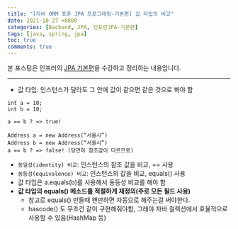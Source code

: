 ```yaml
---
title: "[자바 ORM 표준 JPA 프로그래밍-기본편] 값 타입의 비교"
date: 2021-10-27 +0800
categories: [Backend, JPA, 인프런JPA-기본편]
tags: [java, spring, jpa]
toc: true
comments: true
---
```


본 포스팅은 인프러의 [JPA 기본편](https://www.inflearn.com/course/ORM-JPA-Basic#)을 수강하고 정리하는 내용입니다.

<hr>

- 값 타입: 인스턴스가 달라도 그 안에 값이 같으면 같은 것으로 봐야 함

~~~
int a = 10;
int b = 10;

a == b ? => true!

Address a = new Address(“서울시”)
Address b = new Address(“서울시”)
a == b ? => false! (당연히 참조값이 다르므로)
~~~

- `동일성(identity) 비교`: 인스턴스의 참조 값을 비교, == 사용
- `동등성(equivalence) 비교`: 인스턴스의 값을 비교, equals() 사용
- 값 타입은 a.equals(b)를 사용해서 동등성 비교를 해야 함
- <b>값 타입의 equals() 메소드를 적절하게 재정의(주로 모든 필드 사용)</b>
  - 참고로 equals() 만들때 왠만하면 자동으로 해주는걸 써야한다.
  - hascode() 도 무조건 같이 구현해줘야함, 그래야 자바 컬렉션에서 효율적으로 사용할 수 있음(HashMap 등)









